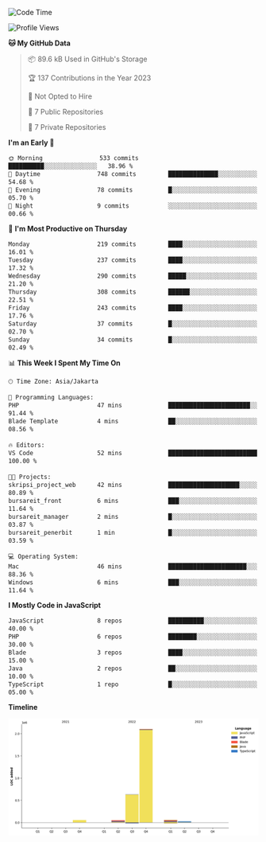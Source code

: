 <!--START_SECTION:waka-->
![Code Time](http://img.shields.io/badge/Code%20Time-97%20hrs%2011%20mins-blue)

![Profile Views](http://img.shields.io/badge/Profile%20Views-0-blue)

**🐱 My GitHub Data** 

> 📦 89.6 kB Used in GitHub's Storage 
 > 
> 🏆 137 Contributions in the Year 2023
 > 
> 🚫 Not Opted to Hire
 > 
> 📜 7 Public Repositories 
 > 
> 🔑 7 Private Repositories 
 > 
**I'm an Early 🐤** 

```text
🌞 Morning                533 commits         ██████████░░░░░░░░░░░░░░░   38.96 % 
🌆 Daytime                748 commits         ██████████████░░░░░░░░░░░   54.68 % 
🌃 Evening                78 commits          █░░░░░░░░░░░░░░░░░░░░░░░░   05.70 % 
🌙 Night                  9 commits           ░░░░░░░░░░░░░░░░░░░░░░░░░   00.66 % 
```
📅 **I'm Most Productive on Thursday** 

```text
Monday                   219 commits         ████░░░░░░░░░░░░░░░░░░░░░   16.01 % 
Tuesday                  237 commits         ████░░░░░░░░░░░░░░░░░░░░░   17.32 % 
Wednesday                290 commits         █████░░░░░░░░░░░░░░░░░░░░   21.20 % 
Thursday                 308 commits         ██████░░░░░░░░░░░░░░░░░░░   22.51 % 
Friday                   243 commits         ████░░░░░░░░░░░░░░░░░░░░░   17.76 % 
Saturday                 37 commits          █░░░░░░░░░░░░░░░░░░░░░░░░   02.70 % 
Sunday                   34 commits          █░░░░░░░░░░░░░░░░░░░░░░░░   02.49 % 
```


📊 **This Week I Spent My Time On** 

```text
🕑︎ Time Zone: Asia/Jakarta

💬 Programming Languages: 
PHP                      47 mins             ███████████████████████░░   91.44 % 
Blade Template           4 mins              ██░░░░░░░░░░░░░░░░░░░░░░░   08.56 % 

🔥 Editors: 
VS Code                  52 mins             █████████████████████████   100.00 % 

🐱‍💻 Projects: 
skripsi_project_web      42 mins             ████████████████████░░░░░   80.89 % 
bursareit_front          6 mins              ███░░░░░░░░░░░░░░░░░░░░░░   11.64 % 
bursareit_manager        2 mins              █░░░░░░░░░░░░░░░░░░░░░░░░   03.87 % 
bursareit_penerbit       1 min               █░░░░░░░░░░░░░░░░░░░░░░░░   03.59 % 

💻 Operating System: 
Mac                      46 mins             ██████████████████████░░░   88.36 % 
Windows                  6 mins              ███░░░░░░░░░░░░░░░░░░░░░░   11.64 % 
```

**I Mostly Code in JavaScript** 

```text
JavaScript               8 repos             ██████████░░░░░░░░░░░░░░░   40.00 % 
PHP                      6 repos             ████████░░░░░░░░░░░░░░░░░   30.00 % 
Blade                    3 repos             ████░░░░░░░░░░░░░░░░░░░░░   15.00 % 
Java                     2 repos             ██░░░░░░░░░░░░░░░░░░░░░░░   10.00 % 
TypeScript               1 repo              █░░░░░░░░░░░░░░░░░░░░░░░░   05.00 % 
```



**Timeline**

![Lines of Code chart](https://raw.githubusercontent.com/brstreet2/brstreet2/main/assets/bar_graph.png)


<!--END_SECTION:waka-->
